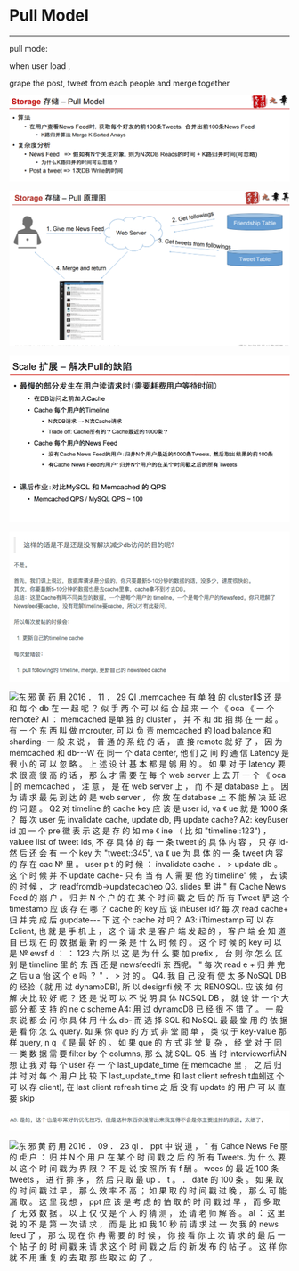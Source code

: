 # Pull Model



---

pull mode:



when user load ,

grape the post, tweet from each people and merge together











![Storage 存 储 一 Pull Model · 在 用 户 查 看 News Feed 时 ， 获 取 每 个 好 友 的 前 100 条 Tweets ， 合 并 出 前 100 条 News Feed · K 路 归 并 算 法 Merge K Sorted Arrays · 复 杂 度 分 析 · News Feed = > 假 如 有 N 个 关 注 对 象 ， 则 为 N 次 DB Reads 的 时 间 + K 路 归 并 时 间 （ 可 忽 略 ） ． 为 什 么 K 路 归 并 的 时 间 可 以 忽 略 ？ · Post a tweet = > 1 次 DB Write 的 时 间 ](../../media/Twitter-^M-Insgram-Twitter---News-Feed-Pull-Model-image1.png)



![Storage F-fi% --- Pull 1. Give me News Feed 4. Merge and return Web Server 2. Get followings Friendship Table . Get tweets from followings Tweet Table ](../../media/Twitter-^M-Insgram-Twitter---News-Feed-Pull-Model-image2.png)



![Scale 扩 展 一 解 决 P 創 的 缺 陷 ． 最 慢 的 部 分 发 生 在 用 户 读 请 求 时 （ 需 要 耗 费 用 户 等 待 时 间 ） · 在 DB 访 问 之 前 加 ACache · Cache 每 个 用 户 的 Timeline · N 次 DB 请 求 乛 N 次 Cache 请 求 · Trade 0 什 ： Cache 所 有 的 ？ Cache 最 近 的 1000 条 ？ · Cache 每 个 用 户 的 News Feed · 没 有 Ca eNewsF d 的 用 户 ： 归 并 N 个 用 户 最 近 的 1 佣 0 条 Tw " 然 后 取 出 结 果 的 前 1 佣 条 · 有 Cache News F " d 的 用 户 ． 归 并 N 个 用 户 的 在 某 个 时 间 戳 之 后 的 所 有 Tweets · 课 后 作 业 ： 对 比 MySQL 和 Memcached 的 QPS · Memcached QPS / MYSQL QPS 、 100 ](../../media/Twitter-^M-Insgram-Twitter---News-Feed-Pull-Model-image3.png)





![这 样 的 话 是 不 是 还 是 没 有 解 决 减 少 db 访 问 的 目 的 呢 ？ 首 先 ， 我 们 课 上 说 过 ， 数 据 库 请 求 是 分 级 的 。 你 只 要 最 新 5 ． 10 分 钟 的 数 据 的 话 ， 没 少 ， 速 度 很 怏 的 。 其 次 ， 你 要 最 新 5 ． 10 分 钟 的 数 据 也 是 去 che 里 拿 ， cac № 拿 不 到 才 去 DB 。 总 结 ； 这 里 Cache 有 两 不 同 类 型 的 数 据 ， 一 个 是 每 个 户 的 timeline ， 一 个 是 每 个 户 的 Newsfe 丽 。 你 只 理 解 了 Newsfee&cache ， 没 有 *"timelin&cache ， 所 以 才 有 此 疑 问 。 所 以 每 次 发 帖 的 时 候 会 1 ． 更 新 自 己 的 timeline c № 每 次 登 陆 会 ． 1 ． pull followlng 的 timeline, merge, 更 新 自 己 的 newsfeed ](../../media/Twitter-^M-Insgram-Twitter---News-Feed-Pull-Model-image4.png)







![东 邪 黄 药 用 2016 ． 11 ． 29 QI .memcachee 有 单 独 的 clusterll$ 还 是 和 每 个 db 在 一 起 呢 ？ 似 手 两 个 可 以 结 合 起 来 一 个 《 oca 《 一 个 remote? Al ： memcached 是单 独 的 cluster ， 并 不 和 db 捆 绑 在 一 起 。 有 一 个 东 西 叫 做 mcrouter, 可 以 负 责 memcached 的 load balance 和 sharding- 一 般 来 说 ， 普 通 的 系 统 的 话 ， 直 接 remote 就 好 了 ， 因 为 memcached 和 db---W 在 同一 个 data center, 他 们 之 间 的 通 信 Latency 是 很 小 的 可 以 忽 略 。 上 述 设 计 基 本 都 是 鸲 用 的 。 如 果 对 于 latency 要 求 很 高 很 高 的 话 ， 那 么 才 需 要 在 每 个 web server 上 去 开 一 个 《 oca | 的 memcached ， 注 意 ， 是 在 web server 上 ， 而 不 是 database 上 。 因 为 请 求 最 先 到 达 的 是 web server ， 你 放 在 database 上 不 能 解 决 延 迟 的 问 题 。 Q2 对 timeline 的 cache key 应 该 是 user id, va 《 ue 就 是 1000 条 ？ 每 次 user 先 invalidate cache, update db, 冉 update cache? A2: keyßuser id 加 一 个 pre 徽 表 示 这 是 存 的 如 me 《 ine （ 比 如 "timeline::123") ， valuee list of tweet ids, 不 存 具 体 的 每 一 条 tweet 的 具 体 内 容 ， 只 存 id- 然 后 还 会 有 一 个 key 为 "tweet::345", va 《 ue 为 具 体 的 一 条 tweet 内 容 的 存 在 cac № 里 。 user p t 的 时 候 ： invalidate cache ． > update db 。 这 个 时 候 并 不 update cache- 只 有 当 有 人 需 要 他 的 timeline" 候 ， 去 读 的 时 候 ， 才 readfromdb->updatecacheo Q3. slides 里 讲 " 有 Cache News Feed 的 崩 户 。 归 并 N 个 户 的 在 某 个 时 间 戳 之 后 的 所 有 Tweet 酽 这 个 timestamp 应 该 存 在 哪 ？ cache 的 key 应 该 ihEuser id? 每 次 read cache+ 归 并 完 成 后 gupdate--- 下 这 个 cache 对 吗？ A3: i*Ttimestamp 可 以 存 Eclient, 也 就 是 手 机 上 ， 这 个 请 求 是 客 户 端 发 起 的 ， 客 户 端 会 知 道 自 已 现 在 的 数 据 最 新 的 一 条 是 什 么 时 候 的 。 这 个 时 候 的 key 可 以 是 № ewsf d ： ： 123 六 所 以 这 是 为 什 么 要 加 prefix ， 台 则 你 怎 么 区 别 是 timeline 里 的 东 西 还 是 newsfeedfi 东 西呢。 " 每 次 read e + 归 并 完 之 后 u a 怡 这 个 e 吗 ？ " ． > 对 的 。 Q4. 我 自 己 没 有 使 太 多 NoSQL DB 的 经验（ 就 用 过 dynamoDB), 所 以 designfi 候 不 太 RENOSQL. 应 该 如 何 解 决 比 较 好 呢 ？ 还 是 说 可 以 不 说 明 具 体 NOSQL DB ， 就 设 计 一 个 大 部 分 都 支 持 的 ne c scheme A4: 用 过 dynamoDB 已 经 很 不 错 了 。 一 般 来 说 都 会 问 你 具 体 用 什 么 db- 而 选 择 SQL 和 NoSQL 最 最 堂 用 的 依 据 是 看 你 怎 么 query. 如 果 你 que 的 方 式 非 堂 間 单 ， 类 似 于 key-value 那 样 query, n q 《 是 最 好 的 。 如 果 que 的 方 式 非 堂 复 杂 ， 经 堂 对 于 同 一 类 数 据 需 要 filter by 个 columns, 那 么 就 SQL. Q5. 当 时 interviewerfiÄ*N 想 让 我 对 每 个 user 存 一 个 last_update_time 在 memcache 里 ， 之 后 归 并 时 对 每 个 用 户 比 较 下 last_update_time 和 last client refresh t血蚓这 个 可 以 存 client), 在 last client refresh time 之 后 没 有 update 的 用 户 可 以 直 接 skip ](../../media/Twitter-^M-Insgram-Twitter---News-Feed-Pull-Model-image5.png)

![A5 ： 是 的 ， 这 个 也 是 非 常 好 的 优 化 技 巧 。 但 是 这 种 东 西 你 没 答 出 来 我 觉 得 不 会 是 你 主 要 挂 掉 的 原 因 。 太 细 了 。 ](../../media/Twitter-^M-Insgram-Twitter---News-Feed-Pull-Model-image6.png)



![东 邪 黄 药 用 2016 ． 09 ． 23 ql ． ppt 中 说 道 ， " 有 Cahce News Fe 丽 的 虍 户 ： 归 并 N 个 用 户 在 某 个 时 间 戳 之 后 的 所 有 Tweets. 为 什 么 要 以 这 个 时 间 戳 为 界 限 ？ 不 是 说 按 照 所 有 f 酬 。 wees 的 最 近 100 条 tweets ， 进 行 排 序 ， 然 后 只 取 最 up ． t 。 ． date 的 100 条 。 如 果 取 的 时 间 戳 过 早 ， 那 么 效 率 不 高 ； 如 果 取 的 时 间 戳 过 晚 ， 那 么 可 能 漏 取 。 这 里 我 想 ， ppt 应 该 是 考 虑 的 怕 取 的 时 间 戳 过 早 ， 而 多 取 了 无 效 数 据 。 以 上 仅 仅 是 个 人 的 猜 测 ， 还 请 老 师 解 答 。 al ： 这 里 说 的 不 是 第 一 次 请 求 ， 而 是 比 如 我 10 秒 前 请 求 过 一 次 我 的 news feed 了 ， 那 么 现 在 你 冉 需 要 的 时 候 ， 你 接 看 你 上 次 请 求 的 最 后 一 个 帖 子 的 时 间 戳 来 请 求 这 个 时 间 戳 之 后 的 新 发 布 的 帖 子 。 这 样 你 就 不 用 重 复 的 去 取 那 些 取 过 的 了 。 ](../../media/Twitter-^M-Insgram-Twitter---News-Feed-Pull-Model-image7.png)









